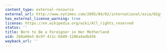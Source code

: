 ```yaml
---
content_type: external-resource
external_url: http://www.nytimes.com/2005/04/02/international/asia/02gyun.html
has_external_license_warning: true
license: https://en.wikipedia.org/wiki/All_rights_reserved
status: ''
title: Born to Be a Foreigner in Her Motherland
uid: 268a60e5-8c9f-411c-bb09-1206a4adb456
wayback_url: ''
---
```

